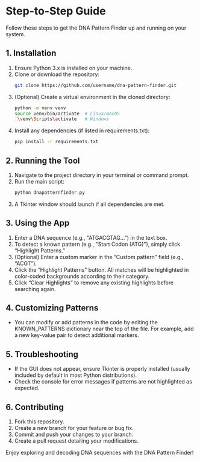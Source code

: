 # Step-to-Step Guide

Follow these steps to get the DNA Pattern Finder up and running on your system.

## 1. Installation
1. Ensure Python 3.x is installed on your machine.
2. Clone or download the repository:
   ```bash
   git clone https://github.com/username/dna-pattern-finder.git
   ```
3. (Optional) Create a virtual environment in the cloned directory:
   ```bash
   python -m venv venv
   source venv/bin/activate  # Linux/macOS
   .\venv\Scripts\activate   # Windows
   ```
4. Install any dependencies (if listed in requirements.txt):
   ```bash
   pip install -r requirements.txt
   ```

## 2. Running the Tool
1. Navigate to the project directory in your terminal or command prompt.
2. Run the main script:
   ```bash
   python dnapatternfinder.py
   ```
3. A Tkinter window should launch if all dependencies are met.

## 3. Using the App
1. Enter a DNA sequence (e.g., "ATGACGTAG...") in the text box.
2. To detect a known pattern (e.g., "Start Codon (ATG)"), simply click “Highlight Patterns.”
3. (Optional) Enter a custom marker in the “Custom pattern” field (e.g., “ACGT”).
4. Click the “Highlight Patterns” button. All matches will be highlighted in color-coded backgrounds according to their category.
5. Click “Clear Highlights” to remove any existing highlights before searching again.

## 4. Customizing Patterns
- You can modify or add patterns in the code by editing the KNOWN_PATTERNS dictionary near the top of the file. For example, add a new key-value pair to detect additional markers.

## 5. Troubleshooting
- If the GUI does not appear, ensure Tkinter is properly installed (usually included by default in most Python distributions).
- Check the console for error messages if patterns are not highlighted as expected.

## 6. Contributing
1. Fork this repository.
2. Create a new branch for your feature or bug fix.
3. Commit and push your changes to your branch.
4. Create a pull request detailing your modifications.

Enjoy exploring and decoding DNA sequences with the DNA Pattern Finder!
